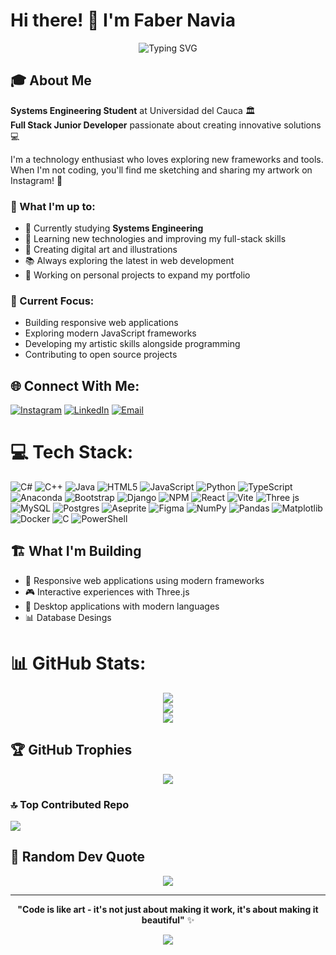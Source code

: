 <!-- dimension recomended: 1584x396 pixels
![Cover image](https://i.pinimg.com/1200x/c4/1e/c5/c41ec5cbd820feb4ba78a014e679122f.jpg)
-->
# Hi there! 👋 I'm Faber Navia

<div align="center">
  <img src="https://readme-typing-svg.herokuapp.com?font=Fira+Code&weight=500&size=28&pause=1000&color=9D4EDD&center=true&vCenter=true&random=false&width=600&lines=Full+Stack+Developer+Jr.;Systems+Engineering+Student;Always+Learning+New+Tech;Creative+Problem+Solver" alt="Typing SVG" />
</div>

## 🎓 About Me

**Systems Engineering Student** at Universidad del Cauca 🏛️  
**Full Stack Junior Developer** passionate about creating innovative solutions 💻  

I'm a technology enthusiast who loves exploring new frameworks and tools. When I'm not coding, you'll find me sketching and sharing my artwork on Instagram! 🎨

### 🌟 What I'm up to:
- 🔭 Currently studying **Systems Engineering** 
- 🌱 Learning new technologies and improving my full-stack skills
- 🎨 Creating digital art and illustrations 
- 📚 Always exploring the latest in web development
- 🚀 Working on personal projects to expand my portfolio

### 🎯 Current Focus:
- Building responsive web applications
- Exploring modern JavaScript frameworks
- Developing my artistic skills alongside programming
- Contributing to open source projects

## 🌐 Connect With Me:
[![Instagram](https://img.shields.io/badge/Instagram-%23E4405F.svg?logo=Instagram&logoColor=white)](https://instagram.com/faber_navia) 
[![LinkedIn](https://img.shields.io/badge/LinkedIn-%230077B5.svg?logo=linkedin&logoColor=white)](https://linkedin.com/in/faber-navia)
[![Email](https://img.shields.io/badge/Email-D14836?style=flat&logo=gmail&logoColor=white)](mailto:johnnavia@unicauca.edu.co)

# 💻 Tech Stack:
![C#](https://img.shields.io/badge/c%23-%23239120.svg?style=for-the-badge&logo=csharp&logoColor=white) ![C++](https://img.shields.io/badge/c++-%2300599C.svg?style=for-the-badge&logo=c%2B%2B&logoColor=white) ![Java](https://img.shields.io/badge/java-%23ED8B00.svg?style=for-the-badge&logo=openjdk&logoColor=white) ![HTML5](https://img.shields.io/badge/html5-%23E34F26.svg?style=for-the-badge&logo=html5&logoColor=white) ![JavaScript](https://img.shields.io/badge/javascript-%23323330.svg?style=for-the-badge&logo=javascript&logoColor=%23F7DF1E) ![Python](https://img.shields.io/badge/python-3670A0?style=for-the-badge&logo=python&logoColor=ffdd54) ![TypeScript](https://img.shields.io/badge/typescript-%23007ACC.svg?style=for-the-badge&logo=typescript&logoColor=white) ![Anaconda](https://img.shields.io/badge/Anaconda-%2344A833.svg?style=for-the-badge&logo=anaconda&logoColor=white) ![Bootstrap](https://img.shields.io/badge/bootstrap-%238511FA.svg?style=for-the-badge&logo=bootstrap&logoColor=white) ![Django](https://img.shields.io/badge/django-%23092E20.svg?style=for-the-badge&logo=django&logoColor=white) ![NPM](https://img.shields.io/badge/NPM-%23CB3837.svg?style=for-the-badge&logo=npm&logoColor=white) ![React](https://img.shields.io/badge/react-%2320232a.svg?style=for-the-badge&logo=react&logoColor=%2361DAFB) ![Vite](https://img.shields.io/badge/vite-%23646CFF.svg?style=for-the-badge&logo=vite&logoColor=white) ![Three js](https://img.shields.io/badge/threejs-black?style=for-the-badge&logo=three.js&logoColor=white) ![MySQL](https://img.shields.io/badge/mysql-4479A1.svg?style=for-the-badge&logo=mysql&logoColor=white) ![Postgres](https://img.shields.io/badge/postgres-%23316192.svg?style=for-the-badge&logo=postgresql&logoColor=white) ![Aseprite](https://img.shields.io/badge/Aseprite-FFFFFF?style=for-the-badge&logo=Aseprite&logoColor=#7D929E) ![Figma](https://img.shields.io/badge/figma-%23F24E1E.svg?style=for-the-badge&logo=figma&logoColor=white) ![NumPy](https://img.shields.io/badge/numpy-%23013243.svg?style=for-the-badge&logo=numpy&logoColor=white) ![Pandas](https://img.shields.io/badge/pandas-%23150458.svg?style=for-the-badge&logo=pandas&logoColor=white) ![Matplotlib](https://img.shields.io/badge/Matplotlib-%23ffffff.svg?style=for-the-badge&logo=Matplotlib&logoColor=black) ![Docker](https://img.shields.io/badge/docker-%230db7ed.svg?style=for-the-badge&logo=docker&logoColor=white) ![C](https://img.shields.io/badge/c-%2300599C.svg?style=for-the-badge&logo=c&logoColor=white) ![PowerShell](https://img.shields.io/badge/PowerShell-%235391FE.svg?style=for-the-badge&logo=powershell&logoColor=white)

<!--
## 🎨 Creative Side
Beyond coding, I'm passionate about **digital art and illustration**. I regularly share my artwork on Instagram, combining my technical skills with creative expression. This artistic perspective helps me approach UI/UX design with a unique eye for aesthetics and user experience.
-->
## 🏗️ What I'm Building
- 📱 Responsive web applications using modern frameworks
- 🎮 Interactive experiences with Three.js
- 🎨 Desktop applications with modern languages
- 📊 Database Desings

# 📊 GitHub Stats:
<div align="center">
  
![](https://github-readme-stats.vercel.app/api?username=fabergg&theme=shades-of-purple&hide_border=false&include_all_commits=true&count_private=true)<br/>
![](https://nirzak-streak-stats.vercel.app/?user=fabergg&theme=shades-of-purple&hide_border=false)<br/>
![](https://github-readme-stats.vercel.app/api/top-langs/?username=fabergg&theme=shades-of-purple&hide_border=false&include_all_commits=true&count_private=true&layout=compact)

</div>

## 🏆 GitHub Trophies
<div align="center">
  
![](https://github-profile-trophy.vercel.app/?username=fabergg&theme=shades-of-purple&no-frame=false&no-bg=true&margin-w=4)

</div>

### 🔝 Top Contributed Repo
![](https://github-contributor-stats.vercel.app/api?username=fabergg&limit=5&theme=dark&combine_all_yearly_contributions=true)

## 💭 Random Dev Quote
<div align="center">
  
![](https://quotes-github-readme.vercel.app/api?type=horizontal&theme=tokyonight)

</div>

---

<div align="center">
  
**"Code is like art - it's not just about making it work, it's about making it beautiful"** ✨

[![](https://visitcount.itsvg.in/api?id=fabergg&icon=0&color=0)](https://visitcount.itsvg.in)

</div>

<!-- Proudly created with GPRM ( https://gprm.itsvg.in ) -->
